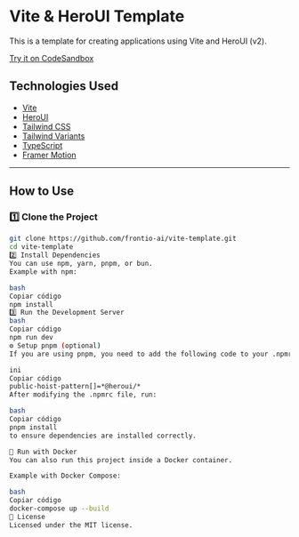 # Vite & HeroUI Template

This is a template for creating applications using Vite and HeroUI (v2).

[Try it on CodeSandbox](https://githubbox.com/frontio-ai/vite-template)

##  Technologies Used

- [Vite](https://vitejs.dev/guide/)
- [HeroUI](https://heroui.com)
- [Tailwind CSS](https://tailwindcss.com)
- [Tailwind Variants](https://tailwind-variants.org)
- [TypeScript](https://www.typescriptlang.org)
- [Framer Motion](https://www.framer.com/motion)

---

##  How to Use

### 1️⃣ Clone the Project
```bash
git clone https://github.com/frontio-ai/vite-template.git
cd vite-template
2️⃣ Install Dependencies
You can use npm, yarn, pnpm, or bun.
Example with npm:

bash
Copiar código
npm install
3️⃣ Run the Development Server
bash
Copiar código
npm run dev
⚙️ Setup pnpm (optional)
If you are using pnpm, you need to add the following code to your .npmrc file:

ini
Copiar código
public-hoist-pattern[]=*@heroui/*
After modifying the .npmrc file, run:

bash
Copiar código
pnpm install
to ensure dependencies are installed correctly.

🐳 Run with Docker
You can also run this project inside a Docker container.

Example with Docker Compose:

bash
Copiar código
docker-compose up --build
📄 License
Licensed under the MIT license.